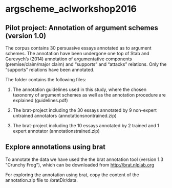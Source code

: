 # argscheme_aclworkshop2016
Pilot project: Annotation of argument schemes (version 1.0)
-----------------------------------------------------

The corpus contains 30 persuasive essays annotated as to argument schemes. The annotation have been undergone one top of Stab and Gurevych’s (2014) annotation of argumentative components (premise/claim/major claim) and “supports” and “attacks” relations. Only the “supports” relations have been annotated. 

The folder contains the following files:

1. The annotation guidelines used in this study, where the chosen taxonomy of argument schemes as well as the annotation procedure are explained (guidelines.pdf)

2. The brat-project including the 30 essays annotated by 9 non-expert untrained annotators
(annotationsnontrained.zip)

2. The brat-project including the 10 essays annotated by 2 trained and 1 expert annotator       (annotationstrained.zip)


Explore annotations using brat
------------------------------
   
To annotate the data we have used the the brat annotation tool (version 1.3 "Crunchy Frog"), which can be downloaded from http://brat.nlplab.org 

For exploring the annotation using brat, copy the content of the annotation.zip file to
/bratDir/data. 
   	    
